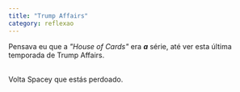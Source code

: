 ```yaml
---
title: "Trump Affairs"
category: reflexao
---
```


Pensava eu que a *"House of Cards"* era *__a__* série, até ver esta última temporada de Trump Affairs.

<br/>
Volta Spacey que estás perdoado.
